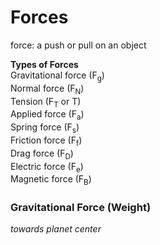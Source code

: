 # Forces

force: a push or pull on an object

**Types of Forces**  
Gravitational force (F<sub>g</sub>)   
Normal force (F<sub>N</sub>)  
Tension (F<sub>T</sub> or T)  
Applied force (F<sub>a</sub>)  
Spring force (F<sub>s</sub>)  
Friction force (F<sub>f</sub>)  
Drag force (F<sub>D</sub>)  
Electric force (F<sub>e</sub>)  
Magnetic force (F<sub>B</sub>)  

### Gravitational Force (Weight)
*towards planet center*


